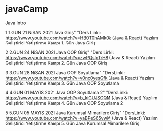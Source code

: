 # javaCamp
Java Intro

1	1.GUN  21 NiSAN 2021
Java Giriş"	"Ders Linki:
https://www.youtube.com/watch?v=HB0T0hAMk0k
(Java & React) Yazılım Geliştirici Yetiştirme Kampı 1. Gün Java Giriş

2	2.GUN  24 NiSAN 2021
Java OOP Giriş"	"Ders Linki:
https://www.youtube.com/watch?v=zwPQsIpTrH8
(Java & React) Yazılım Geliştirici Yetiştirme Kampı 2. Gün Java OOP Giriş

3	3.GUN  28 NiSAN 2021
Java OOP Soyutlama"	"DersLinki: 
https://www.youtube.com/watch?v=v0nc0yesGfk
(Java & React) Yazılım Geliştirici Yetiştirme Kampı 3. Gün Java OOP Soyutlama

4	4.GUN  01 MAYIS 2021
Java OOP Soyutlama 2"	"DersLinki: 
https://www.youtube.com/watch?v=b_kiGUJSOQM
(Java & React) Yazılım Geliştirici Yetiştirme Kampı 4. Gün Java OOP Soyutlama 2

5	5.GUN  05 MAYIS 2021
Java Kurumsal Mimarilere Giriş"	"DersLinki: 
https://www.youtube.com/watch?v=yaBPeS65vwM
(Java & React) Yazılım Geliştirici Yetiştirme Kampı 5. Gün Java Kurumsal Mimarilere Giriş


